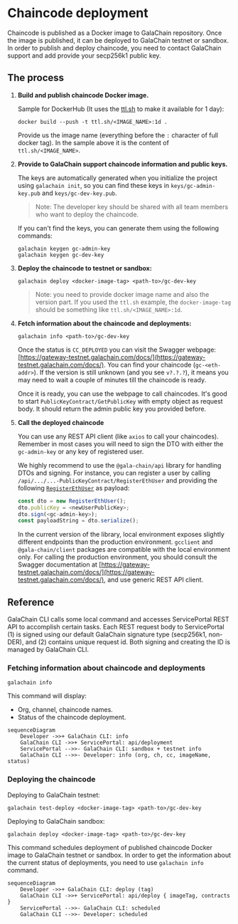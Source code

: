 # Chaincode deployment

Chaincode is published as a Docker image to GalaChain repository.
Once the image is published, it can be deployed to GalaChain testnet or sandbox.
In order to publish and deploy chaincode, you need to contact GalaChain support and add provide your secp256k1 public key.

## The process

1. **Build and publish chaincode Docker image.**

    Sample for DockerHub (It uses the [ttl.sh](https://github.com/replicatedhq/ttl.sh) to make it available for 1 day):

    ````shell
    docker build --push -t ttl.sh/<IMAGE_NAME>:1d .
    ````

    Provide us the image name (everything before the `:` character of full docker tag). In the sample above it is the content of `ttl.sh/<IMAGE_NAME>`.

2. **Provide to GalaChain support chaincode information and public keys.**

    The keys are automatically generated when you initialize the project using `galachain init`, so you can find these keys in `keys/gc-admin-key.pub` and `keys/gc-dev-key.pub`.

    > Note: The developer key should be shared with all team members who want to deploy the chaincode.

    If you can't find the keys, you can generate them using the following commands:

    ```shell
    galachain keygen gc-admin-key
    galachain keygen gc-dev-key
    ```

3. **Deploy the chaincode to testnet or sandbox:**
    ```shell
    galachain deploy <docker-image-tag> <path-to>/gc-dev-key
    ```

    > Note: you need to provide docker image name and also the version part. If you used the `ttl.sh` example, the `docker-image-tag` should be something like `ttl.sh/<IMAGE_NAME>:1d`.

4. **Fetch information about the chaincode and deployments:**
    ```shell
    galachain info <path-to>/gc-dev-key
    ```

    Once the status is `CC_DEPLOYED` you can visit the Swagger webpage: [https://gateway-testnet.galachain.com/docs/](https://gateway-testnet.galachain.com/docs/). You can find your chaincode (`gc-<eth-addr>`). If the version is still unknown (and you see `v?.?.?`), it means you may need to wait a couple of minutes till the chaincode is ready.

    Once it is ready, you can use the webpage to call chaincodes. It's good to start `PublicKeyContract/GetPublicKey` with empty object as request body. It should return the admin public key you provided before.

5. **Call the deployed chaincode**

    You can use any REST API client (like `axios` to call your chaincodes). Remember in most cases you will need to sign the DTO with either the `gc-admin-key` or any key of registered user.
   
    We highly recommend to use the `@gala-chain/api` library for handling DTOs and signing. For instance, you can register a user by calling `/api/.../...-PublicKeyContract/RegisterEthUser` and providing the following [`RegisterEthUser`](https://galahackathon.com/latest/chain-api-docs/classes/RegisterEthUserDto/) as payload:

    ```typescript
    const dto = new RegisterEthUser();
    dto.publicKey = <newUserPublicKey>;
    dto.sign(<gc-admin-key>);
    const payloadString = dto.serialize();
    ```
    
    In the current version of the library, local environment exposes slightly different endpoints than the production environment.
    `gcclient` and `@gala-chain/client` packages are compatible with the local environment only.
    For calling the production environment, you should consult the Swagger documentation at [https://gateway-testnet.galachain.com/docs/](https://gateway-testnet.galachain.com/docs/), and use generic REST API client.

## Reference

GalaChain CLI calls some local command and accesses ServicePortal REST API to accomplish certain tasks.
Each REST request body to ServicePortal (1) is signed using our default GalaChain signature type (secp256k1, non-DER), and (2) contains unique request id.
Both signing and creating the ID is managed by GalaChain CLI.

### Fetching information about chaincode and deployments

```
galachain info
```

This command will display:

* Org, channel, chaincode names.
* Status of the chaincode deployment.

```mermaid
sequenceDiagram
    Developer ->>+ GalaChain CLI: info
    GalaChain CLI ->>+ ServicePortal: api/deployment
    ServicePortal -->>- GalaChain CLI: sandbox + testnet info
    GalaChain CLI -->>- Developer: info (org, ch, cc, imageName, status)
```

### Deploying the chaincode

Deploying to GalaChain testnet:

```
galachain test-deploy <docker-image-tag> <path-to>/gc-dev-key
```

Deploying to GalaChain sandbox:

```
galachain deploy <docker-image-tag> <path-to>/gc-dev-key
```

This command schedules deployment of published chaincode Docker image to GalaChain testnet or sandbox.
In order to get the information about the current status of deployments, you need to use `galachain info` command.

```mermaid
sequenceDiagram
    Developer ->>+ GalaChain CLI: deploy (tag)
    GalaChain CLI ->>+ ServicePortal: api/deploy { imageTag, contracts }
    ServicePortal -->>- GalaChain CLI: scheduled
    GalaChain CLI -->>- Developer: scheduled
```
